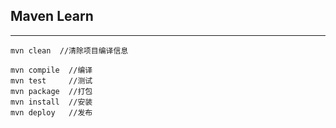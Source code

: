 ## Maven Learn  

--------------   


```
mvn clean  //清除项目编译信息  

mvn compile  //编译
mvn test     //测试
mvn package  //打包 
mvn install  //安装 
mvn deploy   //发布 
```


